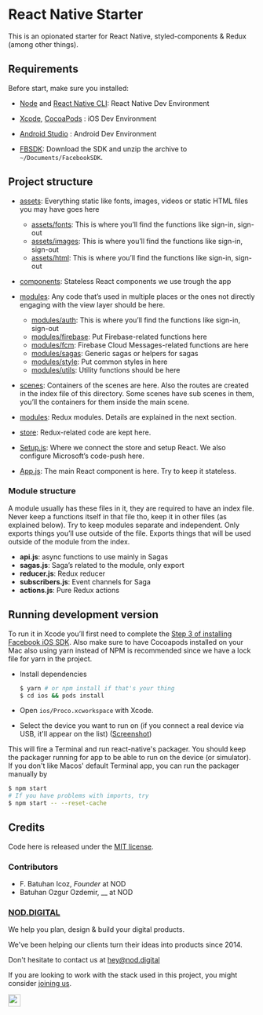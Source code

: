# React Native Starter

This is an opionated starter for React Native, styled-components & Redux (among other things). 

## Requirements
Before start, make sure you installed:

- [Node](https://nodejs.org) and [React Native CLI](http://facebook.github.io/react-native/docs/getting-started.html): React Native Dev Environment


- [Xcode](https://developer.apple.com/xcode/), [CocoaPods](https://cocoapods.org/) : iOS Dev Environment
- [Android Studio](https://developer.android.com/studio/index.html) : Android Dev Environment
- [FBSDK](https://origincache.facebook.com/developers/resources/?id=facebook-ios-sdk-current.zip): Download the SDK and unzip the archive to `~/Documents/FacebookSDK`.

## Project structure

- [assets](./src/assets): Everything static like fonts, images, videos or static HTML files you may have goes here
    - [assets/fonts](./src/assets/auth): This is where you’ll find the functions like sign-in, sign-out
    - [assets/images](./src/assets/images): This is where you’ll find the functions like sign-in, sign-out
    - [assets/html](./src/assets/html): This is where you’ll find the functions like sign-in, sign-out

- [components](./src/components): Stateless React components we use trough the app 
- [modules](./src/modules): Any code that’s used in multiple places or the ones not directly engaging with the view layer should be here.
    - [modules/auth](./src/modules/auth): This is where you’ll find the functions like sign-in, sign-out
    - [modules/firebase](./src/modules/firebase): Put Firebase-related functions here
    - [modules/fcm](./src/modules/fcm): Firebase Cloud Messages-related functions are here
    - [modules/sagas](./src/modules/sagas): Generic sagas or helpers for sagas
    - [modules/style](./src/modules/style): Put common styles in here
    - [modules/utils](./src/modules/utils): Utility functions should be here
- [scenes](./src/scenes): Containers of the scenes are here. Also the routes are created in the index file of this directory. Some scenes have sub scenes in them, you’ll the containers for them inside the main scene.
- [modules](./src/modules): Redux modules. Details are explained in the next section.
- [store](./src/store): Redux-related code are kept here.
- [Setup.js](./src/Setup.js): Where we connect the store and setup React. We also configure Microsoft’s code-push here.
- [App.js](./src/App.js): The main React component is here. Try to keep it stateless. 

### Module structure 

A module usually has these files in it, they are required to have an index file. Never keep a functions itself in that file tho, keep it in other files (as explained below). Try to keep modules separate and independent. Only exports things you’ll use outside of the file. Exports things that will be used outside of the module from the index.

- **api.js**: async functions to use mainly in Sagas
- **sagas.js**: Saga’s related to the module, only export
- **reducer.js**: Redux reducer
- **subscribers.js**: Event channels for Saga
- **actions.js**: Pure Redux actions

## Running development version

To run it in Xcode you’ll first need to complete the [Step 3 of installing Facebook iOS SDK](https://developers.facebook.com/docs/ios/getting-started).
Also make sure to have Cocoapods installed on your Mac also using yarn instead of NPM is recommended since we have a lock file for yarn in the project.

* Install dependencies 

  ```bash
  $ yarn # or npm install if that's your thing
  $ cd ios && pods install
  ```

* Open `ios/Proco.xcworkspace` with Xcode.
* Select the device you want to run on (if you connect a real device via USB, it'll appear on the list) ([Screenshot](https://cloud.githubusercontent.com/assets/698079/20267596/20b61b60-aa84-11e6-8959-13489e930f10.png))
  
This will fire a Terminal and run react-native's packager. You should keep the packager running for app to be able to run on the device (or simulator). If you don't like Macos' default Terminal app, you can run the packager manually by

  ```bash
  $ npm start 
  # If you have problems with imports, try
  $ npm start -- --reset-cache
  ```


## Credits

Code here is released under the [MIT license](LICENSE). 


### Contributors

- F. Batuhan Icoz, _Founder_ at NOD
- Batuhan  Ozgur Ozdemir, __ at NOD


### [NOD.DIGITAL](https://nod.digital/?ref=_nod-github_)


We help you plan, design & build your digital products.

We've been helping our clients turn their ideas into products since 2014.

Don't hesitate to contact us at [hey@nod.digital](mailto:hey@nod.digital)

If you are looking to work with the stack used in this project, you might consider [joining us](https://nod.digital/join-us).

<img src="https://nod.digital/images/logo.png" height="25px" />
